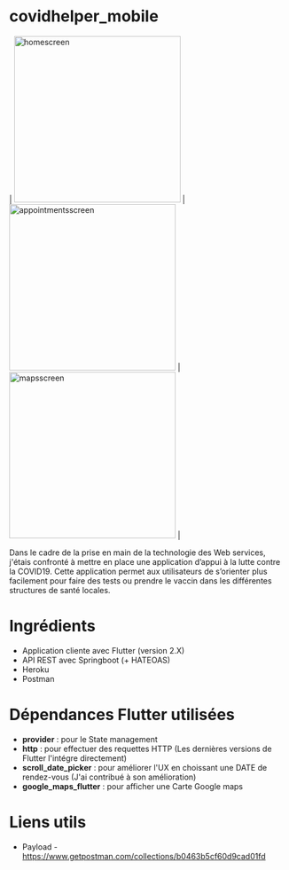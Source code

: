 # covidhelper_mobile

| <img width="300" alt="homescreen" src="https://user-images.githubusercontent.com/65053170/175035653-8693fd3c-8529-4b31-aa32-5131a8210efd.jpeg"> | <img width="300" alt="appointmentsscreen" src="https://user-images.githubusercontent.com/65053170/175037672-02484187-8e83-41a7-89be-2a7ce5ac9124.jpeg"> | <img width="300" alt="mapsscreen" src="https://user-images.githubusercontent.com/65053170/175035705-dbed31d7-5185-47ed-b6dd-763678865836.jpeg"> |

Dans le cadre de la prise en main de la technologie des Web services, j'étais confronté à mettre en place une application d’appui à la lutte contre la COVID19.
Cette application permet aux utilisateurs de s’orienter plus facilement pour faire des tests ou prendre le vaccin dans les différentes structures de santé locales.

# Ingrédients
- Application cliente avec Flutter (version 2.X)
- API REST avec Springboot (+ HATEOAS)
- Heroku
- Postman

# Dépendances Flutter utilisées
 
 - __provider__ : pour le State management
 - __http__ : pour effectuer des requettes HTTP (Les dernières versions de Flutter l'intégre directement)
 - __scroll_date_picker__ : pour améliorer l'UX en choissant une DATE de rendez-vous (J'ai contribué à son amélioration)
 - __google_maps_flutter__ : pour afficher une Carte Google maps

# Liens utils
- Payload - https://www.getpostman.com/collections/b0463b5cf60d9cad01fd
